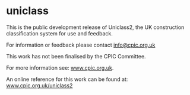 uniclass
========

This is the public development release of Uniclass2, the UK construction classification system for use and feedback.

For information or feedback please contact info@cpic.org.uk

This work has not been finalised by the CPIC Committee.

For more information see: www.cpic.org.uk.

An online reference for this work can be found at: www.cpic.org.uk/uniclass2
